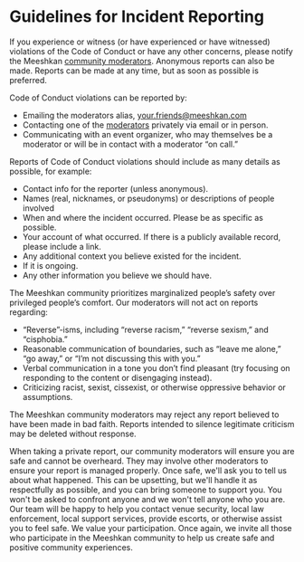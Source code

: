 # Guidelines for Incident Reporting

If you experience or witness (or have experienced or have witnessed) violations of the Code of Conduct or have any other concerns, please notify the Meeshkan [community moderators](./moderators.md). Anonymous reports can also be made. Reports can be made at any time, but as soon as possible is preferred.

Code of Conduct violations can be reported by:

- Emailing the moderators alias, your.friends@meeshkan.com
- Contacting one of the [moderators](./moderators.md) privately via email or in person.
- Communicating with an event organizer, who may themselves be a moderator or will be in contact with a moderator “on call.”

Reports of Code of Conduct violations should include as many details as possible, for example:

- Contact info for the reporter (unless anonymous).
- Names (real, nicknames, or pseudonyms) or descriptions of people involved
- When and where the incident occurred. Please be as specific as possible.
- Your account of what occurred. If there is a publicly available record, please include a link.
- Any additional context you believe existed for the incident.
- If it is ongoing.
- Any other information you believe we should have.

The Meeshkan community prioritizes marginalized people’s safety over privileged people’s comfort. Our moderators will not act on reports regarding:
- “Reverse”-isms, including “reverse racism,” “reverse sexism,” and “cisphobia.”
- Reasonable communication of boundaries, such as “leave me alone,” “go away,” or “I’m not discussing this with you.”
- Verbal communication in a tone you don’t find pleasant (try focusing on responding to the content or disengaging instead).
- Criticizing racist, sexist, cissexist, or otherwise oppressive behavior or assumptions.

The Meeshkan community moderators may reject any report believed to have been made in bad faith. Reports intended to silence legitimate criticism may be deleted without response.

When taking a private report, our community moderators will ensure you are safe and cannot be overheard. They may involve other moderators to ensure your report is managed properly. Once safe, we'll ask you to tell us about what happened. This can be upsetting, but we'll handle it as respectfully as possible, and you can bring someone to support you. You won't be asked to confront anyone and we won't tell anyone who you are. Our team will be happy to help you contact venue security, local law enforcement, local support services, provide escorts, or otherwise assist you to feel safe. We value your participation. Once again, we invite all those who participate in the Meeshkan community to help us create safe and positive community experiences.
